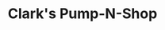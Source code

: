 ---
title: "Clark's Pump-N-Shop"
url: /chicago/clarks-pump-n-shop-south-kedzie-avenue/
shop: convenience
---